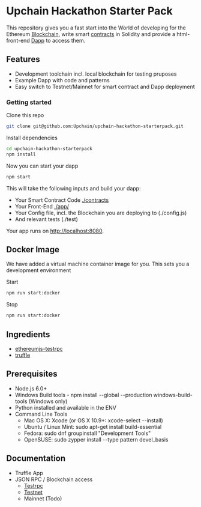 # Upchain Hackathon Starter Pack

This repository gives you a fast start into the World of developing for the Ethereum  [Blockchain](https://en.wikipedia.org/wiki/Block_chain),  write smart [contracts](https://en.wikipedia.org/wiki/Smart_contract) in Solidity and provide a html-front-end [Dapp](http://dapps.ethercasts.com/) to access them.

## Features

* Development toolchain incl. local blockchain for testing pruposes
* Example Dapp with code and patterns
* Easy switch to Testnet/Mainnet for smart contract and Dapp deployment

### Getting started

Clone this repo
```bash
git clone git@github.com:Upchain/upchain-hackathon-starterpack.git
```
Install dependencies

```bash
cd upchain-hackathon-starterpack
npm install
```
Now you can start your dapp

```bash
npm start
```

This will take the following inputs and build your dapp:

* Your Smart Contract Code [./contracts](./contracts])
* Your Front-End [./app/](./app)
* Your Config file, incl. the Blockchain you are deploying to (./config.js)
* And relevant tests (./test)

Your app runs on [http://localhost:8080](http://localhost:8080).

## Docker Image

We have added a virtual machine container image for you. This sets you a development environment

Start
```bash
npm run start:docker
```

Stop

```bash
npm run start:docker
```


## Ingredients

* [ethereumjs-testrpc](https://github.com/ethereumjs/testrpc)
* [truffle](https://github.com/ConsenSys/truffle/)


## Prerequisites

* Node.js 6.0+
* Windows Build tools - npm install --global --production windows-build-tools (Windows only)
* Python installed and available in the ENV 
* Command Line Tools
  * Mac OS X: Xcode (or OS X 10.9+: xcode-select --install)
  * Ubuntu /  Linux Mint: sudo apt-get install build-essential
  * Fedora: sudo dnf groupinstall "Development Tools"
  * OpenSUSE: sudo zypper install --type pattern devel_basis

## Documentation
  * Truffle App
  * JSON RPC / Blockchain access
    * [Testrpc](./docs/architecture-testrpc.md)
    * [Testnet](./docs/architecture-testnet.md)
    * Mainnet (Todo)
